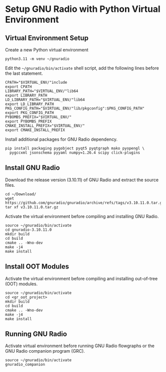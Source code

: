 # Setup GNU Radio with Python Virtual Environment

## Virtual Environment Setup
Create a new Python virtual environment
```
python3.11 -m venv ~/gnuradio
```
Edit the `~/gnuradio/bin/activate` shell script, add the following lines 
before the last statement.
```
CPATH="$VIRTUAL_ENV/"include
export CPATH
LIBRARY_PATH="$VIRTUAL_ENV/"lib64
export LIBRARY_PATH
LD_LIBRARY_PATH="$VIRTUAL_ENV/"lib64
export LD_LIBRARY_PATH
PKG_CONFIG_PATH="$VIRTUAL_ENV/"lib/pkgconfig":$PKG_CONFIG_PATH"
export PKG_CONFIG_PATH
PYBOMBS_PREFIX="$VIRTUAL_ENV/"
export PYBOMBS_PREFIX
CMAKE_INSTALL_PREFIX="$VIRTUAL_ENV/"
export CMAKE_INSTALL_PREFIX
```
Install additional packages for GNU Radio dependency.
```
pip install packaging pygobject pyqt5 pyqtgraph mako pyopengl \
  pygccxml jsonschema pyyaml numpy=1.26.4 scipy click-plugins
```

## Install GNU Radio
Download the release version (3.10.11) of GNU Radio and
extract the source files.
```
cd ~/Download/
wget https://github.com/gnuradio/gnuradio/archive/refs/tags/v3.10.11.0.tar.gz
tar xf v3.10.11.0.tar.gz
```
Activate the virtual environment before compiling and installing GNU Radio.
```
source ~/gnuradio/bin/activate
cd gnuradio-3.10.11.0
mkdir build
cd build
cmake .. -Wno-dev
make -j4
make install
```

## Install OOT Modules
Activate the virtual environment before compiling and installing out-of-tree
(OOT) modules.
```
source ~/gnuradio/bin/activate
cd <gr_oot_project>
mkdir build
cd build
cmake .. -Wno-dev
make -j4
make install
```

## Running GNU Radio
Activate virtual environment before running GNU Radio flowgraphs or 
the GNU Radio companion program (GRC).
```
source ~/gnuradio/bin/activate
gnuradio_companion
```




